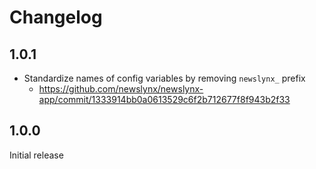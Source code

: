 Changelog
=========

## 1.0.1

* Standardize names of config variables by removing `newslynx_` prefix
  * https://github.com/newslynx/newslynx-app/commit/1333914bb0a0613529c6f2b712677f8f943b2f33

## 1.0.0

Initial release